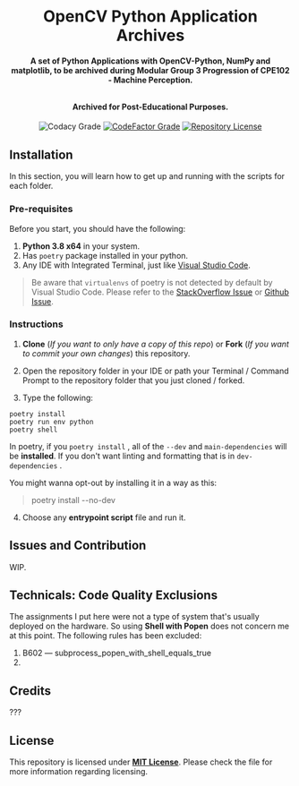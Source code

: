 <h1 align="center">OpenCV Python Application Archives</h1>
<h4 align="center">A set of Python Applications with OpenCV-Python, NumPy and matplotlib, to be archived during Modular Group 3 Progression of CPE102 - Machine Perception.

<br>Archived for **Post**-Educational Purposes.

</h4>

<div align="center">

![Codacy Grade](https://img.shields.io/codacy/grade/946158dd205b4e86b0f9cb39563d3912?label=Codacy%20Grade&logo=codacy)
[![CodeFactor Grade](https://img.shields.io/codefactor/grade/github/CodexLink/opencv_python_archives?label=CodeFactor%20Grade&logo=codefactor)](https://www.codefactor.io/repository/github/codexlink/opencv_python_archives)
[![Repository License](https://img.shields.io/badge/Repo%20License-MIT-blueviolet)](https://github.com/CodexLink/discord-rich-presence-activity-badge/blob/main/LICENSE)

</div>

## Installation

In this section, you will learn how to get up and running with the scripts for each folder.

### Pre-requisites

Before you start, you should have the following:

1.  **Python 3.8 x64** in your system.
2.  Has `poetry` package installed in your python.
3.  Any IDE with Integrated Terminal, just like [Visual Studio Code](https://code.visualstudio.com/).

> Be aware that `virtualenvs` of poetry is not detected by default by Visual Studio Code. Please refer to the [StackOverflow Issue](https://stackoverflow.com/questions/59882884/vscode-doesnt-show-poetry-virtualenvs-in-select-interpreter-option) or [Github Issue](https://github.com/microsoft/vscode-python/issues/8372).

### Instructions

1.  **Clone** (_If you want to only have a copy of this repo_) or **Fork** (_If you want to commit your own changes_) this repository.

2.  Open the repository folder in your IDE or path your Terminal / Command Prompt to the repository folder that you just cloned / forked.

3.  Type the following:

```text
poetry install
poetry run env python
poetry shell
```

In poetry, if you `poetry install` , all of the `--dev` and `main-dependencies` will be **installed**. If you don't want linting and formatting that is in `dev-dependencies` .

You might wanna opt-out by installing it in a way as this:

> poetry install --no-dev

4.  Choose any **entrypoint script** file and run it.

## Issues and Contribution

WIP.

## Technicals: Code Quality Exclusions

The assignments I put here were not a type of system that's usually deployed on the hardware. So using **Shell with Popen** does not concern me at this point. The following rules has been excluded:

1.  B602 — subprocess_popen_with_shell_equals_true
2.

## Credits

???

## License

This repository is licensed under [**MIT License**](https://github.com/CodexLink/OpenCV_Python_Archives/blob/main/LICENSE). Please check the file for more information regarding licensing.
